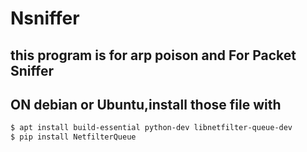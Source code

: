 # Nsniffer

## this program is for arp poison and For Packet Sniffer

## ON debian or Ubuntu,install those file with 

```bash
$ apt install build-essential python-dev libnetfilter-queue-dev
$ pip install NetfilterQueue

```
